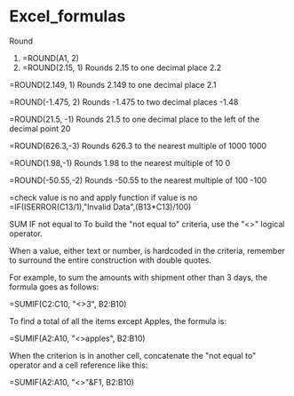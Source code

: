 # Excel_formulas
Round
1. =ROUND(A1, 2)
2. =ROUND(2.15, 1) Rounds 2.15 to one decimal place 2.2

=ROUND(2.149, 1) Rounds 2.149 to one decimal place 2.1

=ROUND(-1.475, 2) Rounds -1.475 to two decimal places -1.48

=ROUND(21.5, -1) Rounds 21.5 to one decimal place to the left of the decimal point 20

=ROUND(626.3,-3) Rounds 626.3 to the nearest multiple of 1000 1000

=ROUND(1.98,-1) Rounds 1.98 to the nearest multiple of 10 0

=ROUND(-50.55,-2) Rounds -50.55 to the nearest multiple of 100 -100

=check value is no and apply function if value is no
=IF(ISERROR(C13/1),"Invalid Data",(B13*C13)/100) 

SUM IF not equal to
To build the "not equal to" criteria, use the "<>" logical operator.

When a value, either text or number, is hardcoded in the criteria, remember to surround the entire construction with double quotes.

For example, to sum the amounts with shipment other than 3 days, the formula goes as follows:

=SUMIF(C2:C10, "<>3", B2:B10)

To find a total of all the items except Apples, the formula is:

=SUMIF(A2:A10, "<>apples", B2:B10)

When the criterion is in another cell, concatenate the "not equal to" operator and a cell reference like this:

=SUMIF(A2:A10, "<>"&F1, B2:B10)
